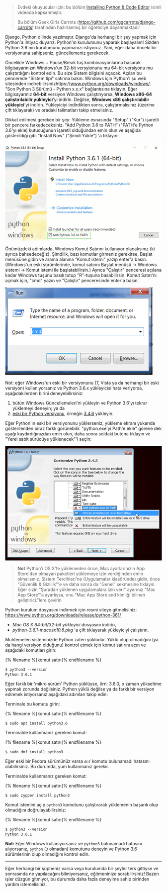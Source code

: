 > Evdeki okuyucular için: bu bölüm [Installing Python & Code Editor](https://www.youtube.com/watch?v=pVTaqzKZCdA) isimli videoda kapsanmıştır.
> 
> Bu bölüm Geek Girls Carrots (https://github.com/ggcarrots/django-carrots) tarafından hazırlanmış bir öğreticiye dayanmaktadır

Django, Python dilinde yazılmıştır. Django'da herhangi bir şey yapmak için Python'a ihtiyaç duyarız. Python'ın kurulumunu yaparak başlayalım! Sizden Python 3.6'nın kurulumunu yapmanızı istiyoruz. Yani, eğer daha önceki bir versiyonuna sahipseniz, güncellemeniz gerekecek.

<!--sec data-title="Install Python: Windows" data-id="python_windows" data-collapse=true ces-->

Öncelikle Windows + Pause/Break tuş kombinasyonlarına basarak bilgisayarınızın Windows'un 32-bit versyionunu mu 64-bit versiyonu mu çalıştırdığını kontrol edin. Bu size Sistem bilgisini açacak. Açılan bu pencerede "Sistem tipi" satırına bakın. Windows için Python'ı şu web sitesinden indirebilirsinizhttps://www.python.org/downloads/windows/. "Son Python 3 Sürümü - Python x.x.x" bağlantısına tıklayın. Eğer bilgisayarınız **64-bit** versiyon Windows çalıştırıyorsa, **Windows x86-64 çalıştırılabilir yükleyici**'yi indirin. Değilse, **Windows x86 çalıştırılabilir yükleyici**'yi indirin. Yükleyiciyi indirdikten sonra, çalıştırmalısınız (üzerine çift tıklayarak) ve oradaki talimatları takip etmelisiniz.

Dikkat edilmesi gereken bir şey: Yükleme esnasında "Setup" ("Kur") işaretli bir pencere farkedeceksiniz. "Add Python 3.6 to PATH" ("PATH'e Python 3.6'yı ekle) kutucuğunun işaretli olduğundan emin olun ve aşağıda gösterildiği gibi "Install Now" ("Şimdi Yükle") 'a tıklayın:

![Python'u arama yoluna eklemeyi unutmayın](../python_installation/images/python-installation-options.png)

Önümüzdeki adımlarda, Windows Komut Satırını kullanıyor olacaksınız (ki ayrıca bahsedeceğiz). Şimdilik, bazı komutlar girmeniz gerekirse, Başlat menüsüne gidin ve arama alanına "Komut istemi" yazıp enter'a basın. (Windows'un eski sürümlerinde, komut satırını Başlat menüsü → Windows sistemi → Komut istemi ile başlatabilirsin.) Ayrıca "Çalıştır" penceresi açılana kadar Windows tuşunu basılı tutup "R"-tuşuna basabilirsin. Komut Satırı'nı açmak için, "cmd" yazın ve "Çalıştır" penceresinde enter'a basın.

!["Çalıştır" penceresine "cmd" yazın](../python_installation/images/windows-plus-r.png)

Not: eğer Windows'un eski bir versiyonunu (7, Vista ya da herhangi bir eski versiyon) kullanıyorsanız ve Python 3.6.x yükleyicisi hata veriyorsa, aşağıdakilerden birini deneyebilirsiniz:

1. bütün Windows Güncellemeleri'ni yükleyin ve Python 3.6'yı tekrar yüklemeyi deneyin; ya da
2. [eski bir Python versiyonu](https://www.python.org/downloads/windows/), örneğin [3.4.6](https://www.python.org/downloads/release/python-346/) yükleyin.

Eğer Python'ın eski bir versiyonunu yüklerseniz, yükleme ekranı yukarıda gösterilenden biraz farklı görünebilir. "python.exe'yi Path'e ekle" görene dek aşağı kaydırdığınızdan emin olun, daha sonra soldaki butona tıklayın ve "Yerel sabit sürücüye yüklenecek"'i seçin:

![Eski Python sürümlerini Path'e ekleyin](../python_installation/images/add_python_to_windows_path.png)

<!--endsec-->

<!--sec data-title="Install Python: OS X" data-id="python_OSX"
data-collapse=true ces-->

> **Not** Python'ı OS X'te yüklemeden önce, Mac ayarlarınızın App Store'dan olmayan paketleri yüklemeye izin verdiğinden emin olmalısınız. Sistem Tercihleri'ne (Uygulamalar klasöründe) gidin, önce "Güvenlik & Gizlilik"'e ve daha sonra da "Genel" sekmesine tıklayın. Eğer sizin "Şuradan yüklenen uygulamalara izin ver:" ayarınız "Mac App Store"'a ayarlıysa, onu "Mac App Store and kimliği bilinen geliştirici."lere çevirin

Python kurulum dosyasını indirmek için resmi siteye gitmelisiniz: https://www.python.org/downloads/release/python-361/

* *Mac OS X 64-bit/32-bit yükleyici* dosyasını indirin,
* *python-3.6.1-macosx10.6.pkg* 'a çift tıklayarak yükleyiciyi çalıştırın.

<!--endsec-->

<!--sec data-title="Install Python: Linux" data-id="python_linux"
data-collapse=true ces-->

Muhtemelen sisteminizde Python zaten yüklüdür. Yüklü olup olmadığını (ya da hangi versiyon olduğunu) kontrol etmek için komut satırını açın ve aşağıdaki komutları girin: 

{% filename %}komut satırı{% endfilename %}

    $ python3 --version
    Python 3.6.1
    

Eğer farklı bir 'mikro sürüm' Python yüklüyse, örn: 3.6.0, o zaman yükseltme yapmak zorunda değilsiniz. Python yüklü değilse ya da farklı bir versiyon edinmek istiyorsanız aşağıdaki adımları takip edin:

<!--endsec-->

<!--sec data-title="Install Python: Debian or Ubuntu" data-id="python_debian" data-collapse=true ces-->

Terminale bu komutu girin:

{% filename %}komut satırı{% endfilename %}

    $ sudo apt install python3.6
    

<!--endsec-->

<!--sec data-title="Install Python: Fedora" data-id="python_fedora"
data-collapse=true ces-->

Terminalde kullanmanız gereken komut:

{% filename %}komut satırı{% endfilename %}

    $ sudo dnf install python3
    

Eğer eski bir Fedora sürümünüz varsa `dnf` komutu bulunamadı hatasını alabilirsiniz. Bu durumda, yum kullanmanız gerekir.

<!--endsec-->

<!--sec data-title="Install Python: openSUSE" data-id="python_openSUSE"
data-collapse=true ces-->

Terminalde kullanmanız gereken komut:

{% filename %}komut satırı{% endfilename %}

    $ sudo zypper install python3
    

<!--endsec-->

Komut istemini açıp `python3` komutunu çalıştırarak yüklemenin başarılı olup olmadığını doğrulayabilirsiniz:

{% filename %}komut satırı{% endfilename %}

    $ python3 --version
    Python 3.6.1
    

**Not:** Eğer Windows kullanıyorsanız ve `python3` bulunamadı hatasını alıyorsanız, `python` (`3` olmadan) komutunu deneyin ve Python 3.6 sürümlerinin olup olmadığını kontrol edin.

* * *

Eğer herhangi bir şüpheniz varsa veya kurulumda bir şeyler ters gittiyse ve sonrasında ne yapılacağını bilmiyorsanız, eğitmeninize sorabilirsiniz! Bazen işler düzgün gitmiyor, bu durumda daha fazla deneyime sahip birinden yardım istemelisiniz.